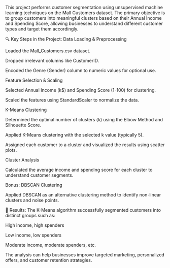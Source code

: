 This project performs customer segmentation using unsupervised machine learning techniques on the Mall Customers dataset. The primary objective is to group customers into meaningful clusters based on their Annual Income and Spending Score, allowing businesses to understand different customer types and target them accordingly.

🔍 Key Steps in the Project:
Data Loading & Preprocessing

Loaded the Mall_Customers.csv dataset.

Dropped irrelevant columns like CustomerID.

Encoded the Genre (Gender) column to numeric values for optional use.

Feature Selection & Scaling

Selected Annual Income (k$) and Spending Score (1-100) for clustering.

Scaled the features using StandardScaler to normalize the data.

K-Means Clustering

Determined the optimal number of clusters (k) using the Elbow Method and Silhouette Score.

Applied K-Means clustering with the selected k value (typically 5).

Assigned each customer to a cluster and visualized the results using scatter plots.

Cluster Analysis

Calculated the average income and spending score for each cluster to understand customer segments.

Bonus: DBSCAN Clustering

Applied DBSCAN as an alternative clustering method to identify non-linear clusters and noise points.

🎯 Results:
The K-Means algorithm successfully segmented customers into distinct groups such as:

High income, high spenders

Low income, low spenders

Moderate income, moderate spenders, etc.

The analysis can help businesses improve targeted marketing, personalized offers, and customer retention strategies.
